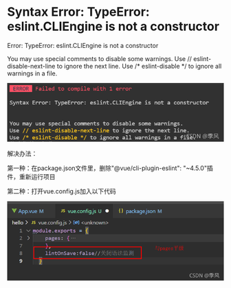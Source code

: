 # Syntax Error: TypeError: eslint.CLIEngine is not a constructor

Error: TypeError: eslint.CLIEngine is not a constructor

You may use special comments to disable some warnings.
Use // eslint-disable-next-line to ignore the next line.
Use /* eslint-disable */ to ignore all warnings in a file.

![Image text](../../.vuepress/public/takeNotes/eslint/01/01.png)

解决办法：

第一种：在package.json文件里，删除"@vue/cli-plugin-eslint": "~4.5.0"插件，重新运行项目

第二种：打开vue.config.js加入以下代码

![Image text](../../.vuepress/public/takeNotes/eslint/01/02.png)
